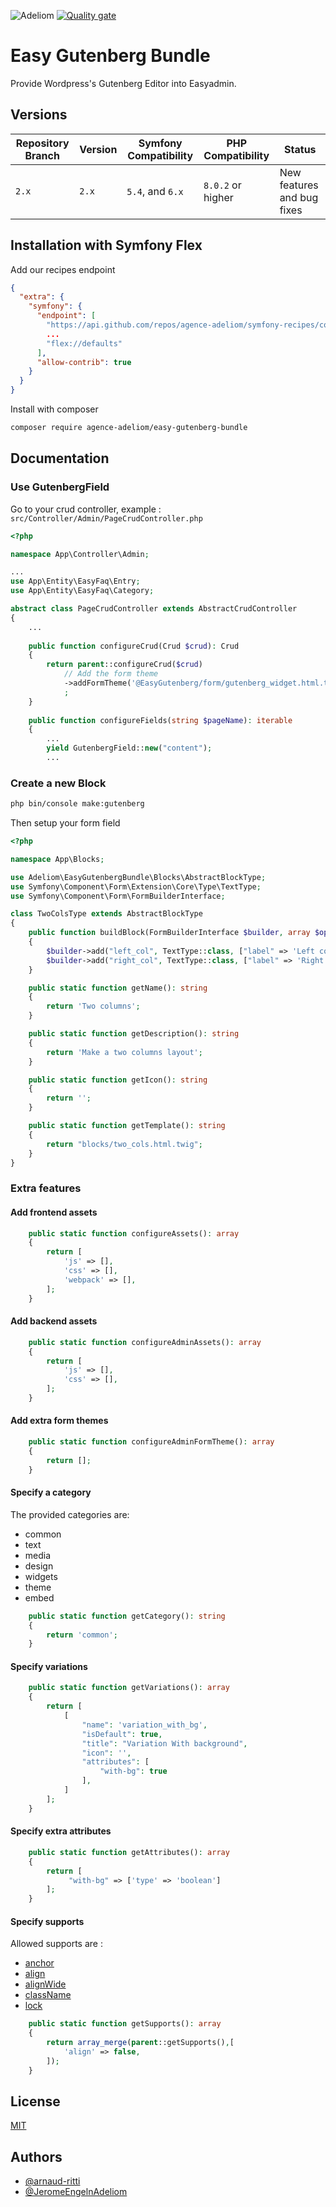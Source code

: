 
![Adeliom](https://adeliom.com/public/uploads/2017/09/Adeliom_logo.png)
[![Quality gate](https://sonarcloud.io/api/project_badges/quality_gate?project=agence-adeliom_easy-faq-bundle)](https://sonarcloud.io/dashboard?id=agence-adeliom_easy-faq-bundle)

# Easy Gutenberg Bundle

Provide Wordpress's Gutenberg Editor into Easyadmin.

## Versions

| Repository Branch | Version | Symfony Compatibility | PHP Compatibility | Status                     |
|-------------------|---------|-----------------------|-------------------|----------------------------|
| `2.x`             | `2.x`   | `5.4`, and `6.x`      | `8.0.2` or higher | New features and bug fixes |


## Installation with Symfony Flex

Add our recipes endpoint

```json
{
  "extra": {
    "symfony": {
      "endpoint": [
        "https://api.github.com/repos/agence-adeliom/symfony-recipes/contents/index.json?ref=flex/main",
        ...
        "flex://defaults"
      ],
      "allow-contrib": true
    }
  }
}
```

Install with composer

```bash
composer require agence-adeliom/easy-gutenberg-bundle
```

## Documentation

### Use GutenbergField

Go to your crud controller, example : `src/Controller/Admin/PageCrudController.php`

```php
<?php

namespace App\Controller\Admin;

...
use App\Entity\EasyFaq\Entry;
use App\Entity\EasyFaq\Category;

abstract class PageCrudController extends AbstractCrudController
{
    ...
    
    public function configureCrud(Crud $crud): Crud
    {
        return parent::configureCrud($crud)
            // Add the form theme
            ->addFormTheme('@EasyGutenberg/form/gutenberg_widget.html.twig')
            ;
    }
    
    public function configureFields(string $pageName): iterable
    {
        ...
        yield GutenbergField::new("content");
        ...
```

### Create a new Block

```bash
php bin/console make:gutenberg
```

Then setup your form field

```php
<?php

namespace App\Blocks;

use Adeliom\EasyGutenbergBundle\Blocks\AbstractBlockType;
use Symfony\Component\Form\Extension\Core\Type\TextType;
use Symfony\Component\Form\FormBuilderInterface;

class TwoColsType extends AbstractBlockType
{
    public function buildBlock(FormBuilderInterface $builder, array $options): void
    {
        $builder->add("left_col", TextType::class, ["label" => 'Left column content']);
        $builder->add("right_col", TextType::class, ["label" => 'Right column content']);
    }

    public static function getName(): string
    {
        return 'Two columns';
    }

    public static function getDescription(): string
    {
        return 'Make a two columns layout';
    }

    public static function getIcon(): string
    {
        return '';
    }

    public static function getTemplate(): string
    {
        return "blocks/two_cols.html.twig";
    }
}
```

### Extra features

#### Add frontend assets

```php
    public static function configureAssets(): array
    {
        return [
            'js' => [],
            'css' => [],
            'webpack' => [],
        ];
    }
```

#### Add backend assets

```php
    public static function configureAdminAssets(): array
    {
        return [
            'js' => [],
            'css' => [],
        ];
    }
```

#### Add extra form themes

```php
    public static function configureAdminFormTheme(): array
    {
        return [];
    }
```

#### Specify a category

The provided categories are:

* common
* text
* media
* design
* widgets
* theme
* embed

```php
    public static function getCategory(): string
    {
        return 'common';
    }
```

#### Specify variations

```php
    public static function getVariations(): array
    {
        return [
            [
                "name": 'variation_with_bg',
                "isDefault": true,
                "title": "Variation With background",
                "icon": '',
                "attributes": [
                    "with-bg": true
                ],
            ]
        ];
    }
```

#### Specify extra attributes

```php
    public static function getAttributes(): array
    {
        return [
             "with-bg" => ['type' => 'boolean']
        ];
    }
```

#### Specify supports

Allowed supports are :

* [anchor](https://developer.wordpress.org/block-editor/reference-guides/block-api/block-supports/#anchor)
* [align](https://developer.wordpress.org/block-editor/reference-guides/block-api/block-supports/#align)
* [alignWide](https://developer.wordpress.org/block-editor/reference-guides/block-api/block-supports/#alignWide)
* [className](https://developer.wordpress.org/block-editor/reference-guides/block-api/block-supports/#className)
* [lock](https://developer.wordpress.org/block-editor/reference-guides/block-api/block-supports/#lock)


```php
    public static function getSupports(): array
    {
        return array_merge(parent::getSupports(),[
            'align' => false,
        ]);
    }
```

## License

[MIT](https://choosealicense.com/licenses/mit/)


## Authors

- [@arnaud-ritti](https://github.com/arnaud-ritti)
- [@JeromeEngelnAdeliom](https://github.com/JeromeEngelnAdeliom)

  
